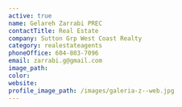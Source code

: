 ```yaml
---
active: true
name: Gelareh Zarrabi PREC
contactTitle: Real Estate
company: Sutton Grp West Coast Realty
category: realestateagents
phoneOffice: 604-803-7096
email: zarrabi.g@gmail.com
image_path:
color:
website:
profile_image_path: /images/galeria-z--web.jpg
---
```



